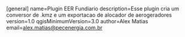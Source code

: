 [general]
name=Plugin EER Fundiario
description=Esse plugin cria um conversor de .kmz e um exportacao de alocador de aerogeradores
version=1.0
qgisMinimumVersion=3.0
author=Alex Matias 
email=alex.matias@pecenergia.com.br
